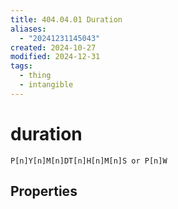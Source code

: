```yaml
---
title: 404.04.01 Duration
aliases:
  - "20241231145043"
created: 2024-10-27
modified: 2024-12-31
tags:
  - thing
  - intangible
---
```

# duration
`P[n]Y[n]M[n]DT[n]H[n]M[n]S or P[n]W`
## Properties
